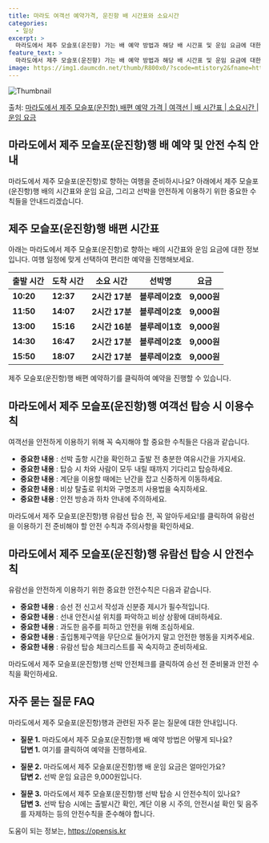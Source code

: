 ```yaml
---
title: 마라도 여객선 예약가격, 운진항 배 시간표와 소요시간
categories:
  - 일상
excerpt: >
  마라도에서 제주 모슬포(운진항) 가는 배 예약 방법과 해당 배 시간표 및 운임 요금에 대한 가격 정보를 안내 드리겠습니다. 안전하고 재밋는 제주 모슬포(운진항)행 여행을 위해 아래 정보 참고하시기 바랍니다. 제주 모슬포(운진항)행 배편 예약하기 👈 클릭마라도에서 제주 모슬포(운진항)행 배 시간표출발 시간도착 시간소요 시간선박명요금10:2012:372시간 17분블루레이2호9,000원11:5014:072시간 17분블루레이2호9,000원13:0015:162시간 16분블루레이1호9,000원14:3016:472시간 17분블루레이2호9,000원15:5018:072시간 17분블루레이2호9,000원제주 모슬포(운진항)행 배편 예약하기 👈 클릭마라도에서 제주 모슬포(운진항)행 여객선 탑승 시 이용수칙마라도에서 제주 모슬..
feature_text: >
  마라도에서 제주 모슬포(운진항) 가는 배 예약 방법과 해당 배 시간표 및 운임 요금에 대한 가격 정보를 안내 드리겠습니다. 안전하고 재밋는 제주 모슬포(운진항)행 여행을 위해 아래 정보 참고하시기 바랍니다. 제주 모슬포(운진항)행 배편 예약하기 👈 클릭마라도에서 제주 모슬포(운진항)행 배 시간표출발 시간도착 시간소요 시간선박명요금10:2012:372시간 17분블루레이2호9,000원11:5014:072시간 17분블루레이2호9,000원13:0015:162시간 16분블루레이1호9,000원14:3016:472시간 17분블루레이2호9,000원15:5018:072시간 17분블루레이2호9,000원제주 모슬포(운진항)행 배편 예약하기 👈 클릭마라도에서 제주 모슬포(운진항)행 여객선 탑승 시 이용수칙마라도에서 제주 모슬..
image: https://img1.daumcdn.net/thumb/R800x0/?scode=mtistory2&fname=https%3A%2F%2Fblog.kakaocdn.net%2Fdn%2FdyLcYs%2FbtsHCQ2aCFy%2FHrSLmisu7mKMUzFQcHHPV0%2Fimg.webp
---
```


![Thumbnail](https://img1.daumcdn.net/thumb/R800x0/?scode=mtistory2&fname=https%3A%2F%2Fblog.kakaocdn.net%2Fdn%2FdyLcYs%2FbtsHCQ2aCFy%2FHrSLmisu7mKMUzFQcHHPV0%2Fimg.webp)

<p>출처: <a href="https://opensis.kr/entry/%EB%A7%88%EB%9D%BC%EB%8F%84%EC%97%90%EC%84%9C-%EC%A0%9C%EC%A3%BC-%EB%AA%A8%EC%8A%AC%ED%8F%AC%EC%9A%B4%EC%A7%84%ED%95%AD-%EB%B0%B0%ED%8E%B8-%EC%98%88%EC%95%BD-%EA%B0%80%EA%B2%A9-%EC%97%AC%EA%B0%9D%EC%84%A0-%EB%B0%B0-%EC%8B%9C%EA%B0%84%ED%91%9C-%EC%86%8C%EC%9A%94%EC%8B%9C%EA%B0%84-%EC%9A%B4%EC%9E%84-%EC%9A%94%EA%B8%88" rel="dofollow">마라도에서 제주 모슬포(운진항) 배편 예약 가격 | 여객선 | 배 시간표 | 소요시간 | 운임 요금</a> </p>

## 마라도에서 제주 모슬포(운진항)행 배 예약 및 안전 수칙 안내



마라도에서 제주 모슬포(운진항)로 향하는 여행을 준비하시나요? 아래에서 제주 모슬포(운진항)행 배의 시간표와 운임 요금, 그리고 선박을
안전하게 이용하기 위한 중요한 수칙들을 안내드리겠습니다.



## 제주 모슬포(운진항)행 배편 시간표

아래는 마라도에서 제주 모슬포(운진항)로 향하는 배의 시간표와 운임 요금에 대한 정보입니다. 여행 일정에 맞게 선택하여 편리한 예약을
진행해보세요.

출발 시간 | 도착 시간 | 소요 시간 | 선박명 | 요금  
---|---|---|---|---  
**10:20** | **12:37** | **2시간 17분** | **블루레이2호** | **9,000원**  
**11:50** | **14:07** | **2시간 17분** | **블루레이2호** | **9,000원**  
**13:00** | **15:16** | **2시간 16분** | **블루레이1호** | **9,000원**  
**14:30** | **16:47** | **2시간 17분** | **블루레이2호** | **9,000원**  
**15:50** | **18:07** | **2시간 17분** | **블루레이2호** | **9,000원**  
  


제주 모슬포(운진항)행 배편 예약하기를 클릭하여 예약을 진행할 수 있습니다.



## 마라도에서 제주 모슬포(운진항)행 여객선 탑승 시 이용수칙

여객선을 안전하게 이용하기 위해 꼭 숙지해야 할 중요한 수칙들은 다음과 같습니다.

  * **중요한 내용** : 선박 출항 시간을 확인하고 출발 전 충분한 여유시간을 가지세요.
  * **중요한 내용** : 탑승 시 차와 사람이 모두 내릴 때까지 기다리고 탑승하세요.
  * **중요한 내용** : 계단을 이용할 때에는 난간을 잡고 신중하게 이동하세요.
  * **중요한 내용** : 비상 탈출로 위치와 구명조끼 사용법을 숙지하세요.
  * **중요한 내용** : 안전 방송과 하차 안내에 주의하세요.



마라도에서 제주 모슬포(운진항)행 유람선 탑승 전, 꼭 알아두세요!를 클릭하여 유람선을 이용하기 전 준비해야 할 안전 수칙과 주의사항을
확인하세요.



## 마라도에서 제주 모슬포(운진항)행 유람선 탑승 시 안전수칙

유람선을 안전하게 이용하기 위한 중요한 안전수칙은 다음과 같습니다.

  * **중요한 내용** : 승선 전 신고서 작성과 신분증 제시가 필수적입니다.
  * **중요한 내용** : 선내 안전시설 위치를 파악하고 비상 상황에 대비하세요.
  * **중요한 내용** : 과도한 음주를 피하고 안전을 위해 조심하세요.
  * **중요한 내용** : 출입통제구역을 무단으로 들어가지 말고 안전한 행동을 지켜주세요.
  * **중요한 내용** : 유람선 탑승 체크리스트를 꼭 숙지하고 준비하세요.



마라도에서 제주 모슬포(운진항)행 선박 안전체크를 클릭하여 승선 전 준비물과 안전 수칙을 확인하세요.



## 자주 묻는 질문 FAQ

마라도에서 제주 모슬포(운진항)행과 관련된 자주 묻는 질문에 대한 안내입니다.

  * **질문 1.** 마라도에서 제주 모슬포(운진항)행 배 예약 방법은 어떻게 되나요?  
**답변 1.** 여기를 클릭하여 예약을 진행하세요.

  * **질문 2.** 마라도에서 제주 모슬포(운진항)행 배 운임 요금은 얼마인가요?  
**답변 2.** 선박 운임 요금은 9,000원입니다.

  * **질문 3.** 마라도에서 제주 모슬포(운진항)행 선박 탑승 시 안전수칙이 있나요?  
**답변 3.** 선박 탑승 시에는 출발시간 확인, 계단 이용 시 주의, 안전시설 확인 및 음주를 자제하는 등의 안전수칙을 준수해야 합니다.



 

도움이 되는 정보는, <a href="https://opensis.kr" rel="dofollow">https://opensis.kr</a>


